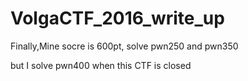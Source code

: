# VolgaCTF_2016_write_up
Finally,Mine socre is 600pt, solve pwn250 and pwn350

but I solve pwn400 when this CTF is closed
